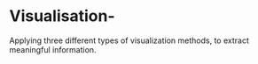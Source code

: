 # Visualisation-
Applying three different types of visualization methods, to extract meaningful information. 
